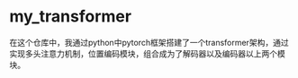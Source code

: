 # my_transformer
在这个仓库中，我通过python中pytorch框架搭建了一个transformer架构，通过实现多头注意力机制，位置编码模块，组合成为了解码器以及编码器以上两个模块。